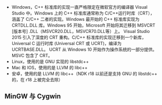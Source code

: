 - Windows，C++ 标准库的实现一直严格限定在微软官方的编译器 Visual Studio 中。Windows 上的 C++ 标准库通常称为 C/C++运行时库（CRT），涵盖了 C/C++ 二者的实现。Windows 最开始的 C++ 标准库实现为 CRTDLL.DLL 库。Windows 95 开始，Microsoft 开始将其迁移到 MSVCRT [版本号] .DLL（MSVCR20.DLL，MSVCR70.DLL等）上。 
Visual Studio 2015 引入了深度的 CRT 重构。C/C++ 标准库的实现迁移到一个新库，Universal C 运行时库 (Universal CRT 或 UCRT)，编译为 UCRTBASE.DLL。 UCRT 从 Windows 10 开始作为操作系统的一部分提供。MSVC 包含了 CRT。
- Linux，使用的是 GNU 实现的 libstdc++
- Mac 和 IOS，使用的是 LLVM 的 libc++
- 安卓，使用的是 LLVM 的 libc++（NDK r18 以前还是支持 GNU 的 libstdc++ 的，在 r18 上被完全去除）


## MinGW 与 Cygwin


